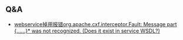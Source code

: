 ## Q&A
- [webservice掉用报错org.apache.cxf.interceptor.Fault: Message part {......}* was not recognized. (Does it exist in service WSDL?)](http://t.zoukankan.com/HuuuWnnn-p-14174458.html)